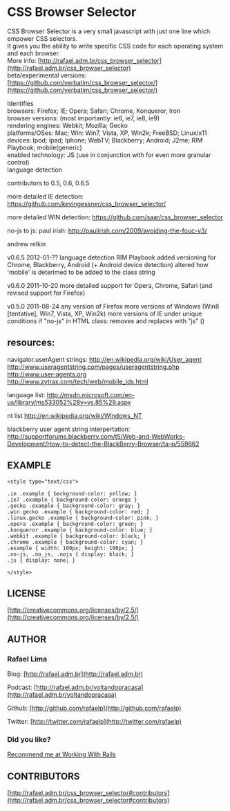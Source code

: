 # CSS Browser Selector

CSS Browser Selector is a very small javascript with just one line which empower CSS selectors. 
<br />It gives you the ability to write specific CSS code for each operating system and each browser.
<br />More info: [http://rafael.adm.br/css_browser_selector](http://rafael.adm.br/css_browser_selector)
<br />beta/experimental versions: [https://github.com/verbatim/css_browser_selector/](https://github.com/verbatim/css_browser_selector/)

Identifies
<br />browsers: Firefox; IE; Opera; Safari; Chrome, Konqueror, Iron
<br />browser versions: (most importantly: ie6, ie7, ie8, ie9)
<br />rendering engines: Webkit; Mozilla; Gecko
<br />platforms/OSes: Mac; Win: Win7, Vista, XP, Win2k; FreeBSD; Linux/x11 
<br />devices: Ipod; Ipad; Iphone; WebTV; Blackberry; Android; J2me; RIM Playbook; mobile(generic)
<br />enabled technology: JS (use in conjunction with <html class="no-js"> for even more granular control)
<br />language detection

contributors to 0.5, 0.6, 0.6.5

more detailed IE detection:
https://github.com/kevingessner/css_browser_selector/

more detailed WIN detection:
https://github.com/saar/css_browser_selector

no-js to js:
paul irish: http://paulirish.com/2009/avoiding-the-fouc-v3/

andrew relkin

v0.6.5 2012-01-??
language detection
RIM Playbook added
versioning for Chrome, Blackberry, Android (+ Android device detection)
altered how 'mobile' is deterimed to be added to the class string

v0.6.0 2011-10-20
more detailed support for Opera, Chrome, Safari (and revised support for Firefox)

v0.5.0 2011-08-24
any version of Firefox
more versions of Windows (Win8 [tentative], Win7, Vista, XP, Win2k)
more versions of IE under unique conditions
if "no-js" in HTML class: removes and replaces with "js" (<html class="no-js">)

## resources:

navigator.userAgent strings:
http://en.wikipedia.org/wiki/User_agent
http://www.useragentstring.com/pages/useragentstring.php
http://www.user-agents.org
http://www.zytrax.com/tech/web/mobile_ids.html

language list:
http://msdn.microsoft.com/en-us/library/ms533052%28v=vs.85%29.aspx

nt list
http://en.wikipedia.org/wiki/Windows_NT

blackberry user agent string interpertation:
http://supportforums.blackberry.com/t5/Web-and-WebWorks-Development/How-to-detect-the-BlackBerry-Browser/ta-p/559862

## EXAMPLE

    <style type="text/css"> 
    
    .ie .example { background-color: yellow; }
    .ie7 .example { background-color: orange }
    .gecko .example { background-color: gray; }
    .win.gecko .example { background-color: red; }
    .linux.gecko .example { background-color: pink; }
    .opera .example { background-color: green; }
    .konqueror .example { background-color: blue; }
    .webkit .example { background-color: black; }
    .chrome .example { background-color: cyan; }
    .example { width: 100px; height: 100px; }
    .no-js, .no_js, .nojs { display: block; }
    .js { display: none; }
    
    </style>


## LICENSE

[http://creativecommons.org/licenses/by/2.5/](http://creativecommons.org/licenses/by/2.5/)

## AUTHOR

### **Rafael Lima**

Blog: [http://rafael.adm.br](http://rafael.adm.br)

Podcast: [http://rafael.adm.br/voltandopracasa](http://rafael.adm.br/voltandopracasa)

Github: [http://github.com/rafaelp](http://github.com/rafaelp)

Twitter: [http://twitter.com/rafaelp](http://twitter.com/rafaelp)

### Did you like?

[Recommend me at Working With Rails](http://workingwithrails.com/recommendation/new/person/14248-rafael-lima)

## CONTRIBUTORS

[http://rafael.adm.br/css_browser_selector#contributors](http://rafael.adm.br/css_browser_selector#contributors)

